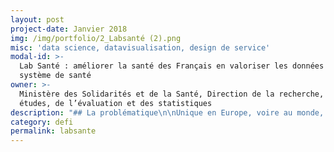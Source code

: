 ```yaml
---
layout: post
project-date: Janvier 2018
img: /img/portfolio/2_Labsanté (2).png
misc: 'data science, datavisualisation, design de service'
modal-id: >-
  Lab Santé : améliorer la santé des Français en valoriser les données du
  système de santé
owner: >-
  Ministère des Solidarités et de la Santé, Direction de la recherche, des
  études, de l’évaluation et des statistiques
description: "## La problématique\n\nUnique en Europe, voire au monde, **le [système national des données de santé](http://drees.solidarites-sante.gouv.fr/etudes-et-statistiques/acces-aux-donnees-de-sante/mise-en-oeuvre-du-systeme-national-des-donnees-de-sante-et-nouveau-cadre-d/article/mise-en-oeuvre-du-systeme-national-des-donnees-de-sante-et-nouveau-cadre-d) (SNDS) constitue une avancée considérable\npour analyser et améliorer la santé de la population**.\n\nGéré par la Caisse\nnationale de l’assurance maladie des travailleurs salariés (CNAMTS), le SNDS\npermettra de chainer les données de l’assurance maladie, des hôpitaux, des\ncauses médicales des décès, celles relatives au handicap ainsi qu’un\néchantillon de données en provenance des organismes d’assurance maladie\ncomplémentaire. Les deux premières catégories sont déjà disponibles et la\ntroisième devrait alimenter le SNDS dès la fin de l’année.\n\nCes données\nsont donc d’une grande richesse pour améliorer la connaissance de l’ensemble des\naspects du système de santé : financement des soins, offre de soin, parcours de\nsoin et recours aux soins de la population.\n\n**Néanmoins, le SNDS est une masse\nd’informations brutes dont la mobilisation complexe ne permet pas toujours son\nexploitation dans le temps de la décision politique**.\n\n## Le défi : valoriser les données du SNDS afin d'améliorer les politiques publiques en matière de santé\n\nPour rationaliser l'exploitation du SNDS\net répondre dans le temps de la décision politique, plusieurs dimensions du défi :\n\n* **Mieux connaître, structurer et harmoniser les données du SNDS**. Par exemple : réaliser une documentation stable, penser des tables intermédiaires, construire des indicateurs mobilisables rapidement, etc.\n* **Mobiliser des techniques d'analyse statistique avancées** pour produire des\n  indicateurs sur des problématiques spécifiques. Par exemple : machine learning\n  pour la prédiction du risque de rehospitalisation, analyse de réseau\n  pour l'étude des réseaux informels de professionnels de santé...\n* **Restituer et valoriser ces analyses** sous une forme ergonomique, pédagogique\n  et accessible au plus grand nombre. Par exemple : de la visualisation\n  interactive au niveau des Agences Régionales de Santé pour le suivi de\n  différentes pathologies, ou la montée en charge de certains traitements\n  innovants, ou de dispositifs de prévention… **Un EIG de la promotion 1 a d'ailleurs proposé une utilisation des données de santé afin de mieux visualiser les parcours de soins en collaboration avec l’ARS Occitanie ([application](http://www.eigsante2017.fr/#/) réalisée sur données test).**\n\nL'idée est donc bien de faciliter et de raccourcir les délais d’exploitation et de circulation des données du SNDS afin de développer des services à destination des acteurs publics de la santé.  Cette nouvelle forme d’organisation nécessite\nune phase d’expérimentation pour formaliser l’offre de service la plus\npertinente possible auprès des utilisateurs experts et des utilisateurs\nmétiers. Une équipe sera également recrutée à la fin de cette phase pour\npérenniser les avancées du défi et diriger cette cellule.\n\n## 3 entrepreneur•e•s recherché•e•s\n\n* **EIG 1 et EIG 2 - DATA SCIENCE et/ou DATA MANAGEMENT **: constituer des bases de données intermédiaires et améliorer la documentation du SNDS. Expériences : manipulation de données massives et complexes, connaissances de logiciels et langages tels que SAS, R ou Python, machine learning.\n* **EIG 3 - DATAVISUALISATION & DESIGN DE SERVICE** : organiser la visualisation/restitution des résultats. Expertises recherchées : compétences en JavaScript/d3.js ou RShiny, expertise en visualisation de données et en design de service.\n\n*Une connaissance préalable des données du SNDS (et de leurs spécificités juridiques) pour l'un•e des EIG et/ou des connaissances médicales pour concourir à l'autonomie de l'équipe sur la manipulation des données serait un grand plus.*\n\n*Une connaissance du management de l'innovation et des méthodes de travail agiles serait un atout pour faire en sorte d'arriver à livrer des outils utilisables, même si perfectibles, dès la fin du défi.*\n\n## Votre mentor : Stéphanie Combes\n\n![Photo de Stéphanie Combes](/img/portfolio/2_photostephaniecombes.png)\n\nJe travaille la donnée depuis 7 ans, données structurées, données géolocalisées, données textuelles. Python, R, Rshiny sont mes amis.\nData-scientist à l'Insee ces dernières années, je suis arrivée à la DREES avec\nl'envie d'exploiter le potentiel de ces données de santé avec un nouveau\nregard.\n\n*« Vous pensez être la réincarnation d'un couteau suisse\n? Vous aimez la donnée, en particulier quand elle est complexe, hétérogène,\ndifficile à saisir ? Vous pratiquez le machine learning, la visualisation, vous\ncodez ? Vous êtes pragmatique et au plus près des besoins métiers \_? Vous\nsouhaitez développer des produits ergonomiques et \_fonctionnels ? Vous\nêtes sociable, vous avez envie de découvrir la donnée médicale ou vous la\nconnaissez déjà, et vous êtes conscient•e des enjeux qui l'entourent\_?*\n\n*Dans ce cas-là, candidatez \_sur notre projet. Les\ndonnées de l’assurance maladie n’auront plus aucun secret pour vous, vous\npourrez créer des outils d’aide à la décision, interactifs et agréables, qu’ils\nsoient à destination des hôpitaux, de l’assurance maladie, ou des patients. »*"
category: defi
permalink: labsante
---
```

























